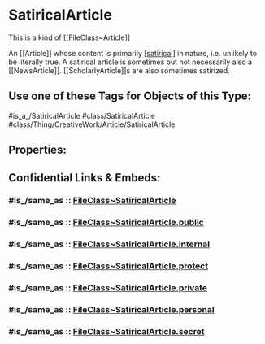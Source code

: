 ﻿---
excludes: 
extends: FileClass~Thing/FileClass~CreativeWork/FileClass~Article
fields: []
icon: link-2
limit: 9
mapWithTag: true
tagNames:
- class/SatiricalArticle
- class/Thing/CreativeWork/Article/SatiricalArticle
- is_a_/SatiricalArticle
- schema-org/SatiricalArticle
tags:
- class/FileClass
- class/SatiricalArticle
- is_a_/SatiricalArticle
- class/Thing/CreativeWork/Article/SatiricalArticle
version: 2.0
---

# SatiricalArticle
This is a kind of [[FileClass~Article]]

An [[Article]] whose content is primarily [[satirical]](https://en.wikipedia.org/wiki/Satire) in nature, i.e. unlikely to be literally true. A satirical article is sometimes but not necessarily also a [[NewsArticle]]. [[ScholarlyArticle]]s are also sometimes satirized.


## Use one of these Tags for Objects of this Type:

#is_a_/SatiricalArticle
#class/SatiricalArticle
#class/Thing/CreativeWork/Article/SatiricalArticle

## Properties:


## Confidential Links & Embeds: 

### #is_/same_as :: [FileClass~SatiricalArticle](/_Standards/fileClass/FileClass~Thing/FileClass~CreativeWork/FileClass~Article/FileClass~SatiricalArticle.md) 

### #is_/same_as :: [FileClass~SatiricalArticle.public](/_public/fileClass/FileClass~Thing/FileClass~CreativeWork/FileClass~Article/FileClass~SatiricalArticle.public.md) 

### #is_/same_as :: [FileClass~SatiricalArticle.internal](/_internal/fileClass/FileClass~Thing/FileClass~CreativeWork/FileClass~Article/FileClass~SatiricalArticle.internal.md) 

### #is_/same_as :: [FileClass~SatiricalArticle.protect](/_protect/fileClass/FileClass~Thing/FileClass~CreativeWork/FileClass~Article/FileClass~SatiricalArticle.protect.md) 

### #is_/same_as :: [FileClass~SatiricalArticle.private](/_private/fileClass/FileClass~Thing/FileClass~CreativeWork/FileClass~Article/FileClass~SatiricalArticle.private.md) 

### #is_/same_as :: [FileClass~SatiricalArticle.personal](/_personal/fileClass/FileClass~Thing/FileClass~CreativeWork/FileClass~Article/FileClass~SatiricalArticle.personal.md) 

### #is_/same_as :: [FileClass~SatiricalArticle.secret](/_secret/fileClass/FileClass~Thing/FileClass~CreativeWork/FileClass~Article/FileClass~SatiricalArticle.secret.md)


